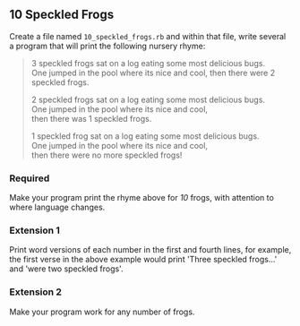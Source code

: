 ## 10 Speckled Frogs

Create a file named `10_speckled_frogs.rb` and within that file, write several a program that will print the following nursery rhyme:

> 3 speckled frogs sat on a log
> eating some most delicious bugs.  
> One jumped in the pool where its nice and cool,
> then there were 2 speckled frogs.
> 
> 2 speckled frogs sat on a log
> eating some most delicious bugs.  
> One jumped in the pool where its nice and cool,  
> then there was 1 speckled frogs.
>
> 1 speckled frog sat on a log
> eating some most delicious bugs.  
> One jumped in the pool where its nice and cool,  
> then there were no more speckled frogs!

### Required
Make your program print the rhyme above for *10* frogs, with attention to where language changes.

### Extension 1
Print word versions of each number in the first and fourth lines, for example, the first verse in the above example would print 'Three speckled frogs...' and 'were two speckled frogs'.

### Extension 2
Make your program work for any number of frogs.
